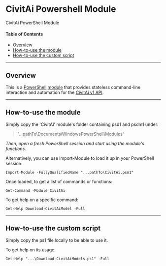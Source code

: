 # CivitAi Powershell Module

CivitAi PowerShell Module

#### Table of Contents

*   [Overview](#overview)
*   [How-to-use the module](#How-to-use-module)
*   [How-to-use the custom script](#How-to-use-script)

----------

## Overview

This is a [PowerShell](https://microsoft.com/powershell) [module](https://technet.microsoft.com/en-us/library/dd901839.aspx)
that provides stateless command-line interaction and automation for the
[CivitAi v1 API](https://github.com/civitai/civitai/wiki/REST-API-Reference).

----------

## How-to-use the module

Simply copy the 'CivitAi' module's folder containing psd1 and psdm1 under:

> '...pathTo\Documents\WindowsPowerShell\Modules'

*Then, open a fresh PowerShell session and start using the module's functions.*

Alternatively, you can use Import-Module to load it up in your PowerShell session: 

`Import-Module -FullyQualifiedName "...pathTo\CivitAi.psm1"`

Once loaded, to get a list of commands or functions: 

`Get-Command -Module CivitAi`

To get help on a specific command: 

`Get-Help Download-CivitAiModel -Full`

----------

## How-to-use the custom script

Simply copy the ps1 file locally to be able to use it.

To get help on its usage:

`Get-Help "...\Download-CivitAiModels.ps1" -Full`
